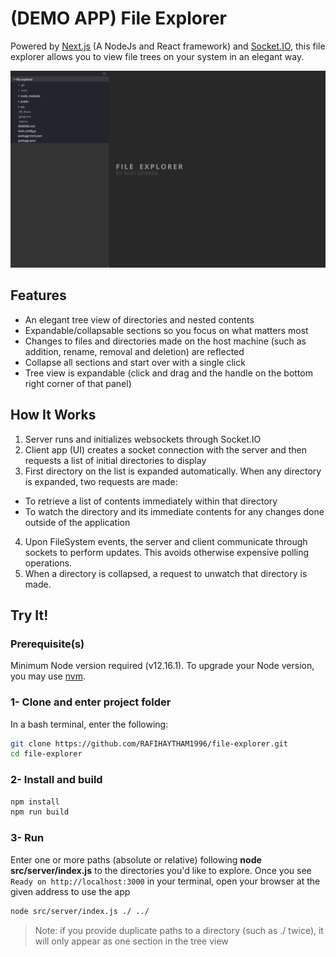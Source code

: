 # (DEMO APP) File Explorer

Powered by [Next.js](https://nextjs.org/) (A NodeJs and React framework) and [Socket.IO](https://socket.io/), this file explorer allows you to view file trees on your system in an elegant way.

![File Explorer sample view](./file-explorer-sample.png)

## Features

- An elegant tree view of directories and nested contents
- Expandable/collapsable sections so you focus on what matters most
- Changes to files and directories made on the host machine (such as addition, rename, removal and deletion) are reflected
- Collapse all sections and start over with a single click
- Tree view is expandable (click and drag and the handle on the bottom right corner of that panel)


## How It Works
1. Server runs and initializes websockets through Socket.IO
2. Client app (UI) creates a socket connection with the server and then requests a list of initial directories to display
3. First directory on the list is expanded automatically. When any directory is expanded, two requests are made:
  - To retrieve a list of contents immediately within that directory
  - To watch the directory and its immediate contents for any changes done outside of the application
4. Upon FileSystem events, the server and client communicate through sockets to perform updates. This avoids otherwise expensive polling operations.
5. When a directory is collapsed, a request to unwatch that directory is made.

## Try It!

### Prerequisite(s)
Minimum Node version required (v12.16.1). To upgrade your Node version, you may use [nvm](https://github.com/nvm-sh/nvm).

### 1- Clone and enter project folder
In a bash terminal, enter the following:
```sh
git clone https://github.com/RAFIHAYTHAM1996/file-explorer.git
cd file-explorer
```

### 2- Install and build
```sh
npm install
npm run build
```

### 3- Run
Enter one or more paths (absolute or relative) following **node src/server/index.js** to the directories you'd like to explore. Once you see `Ready on http://localhost:3000` in your terminal, open your browser at the given address to use the app
```sh
node src/server/index.js ./ ../
```

> Note: if you provide duplicate paths to a directory (such as ./ twice), it will only appear as one section in the tree view 

